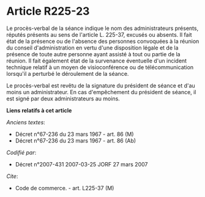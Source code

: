 # Article R225-23

Le procès-verbal de la séance indique le nom des administrateurs présents, réputés présents au sens de l'article L. 225-37,
excusés ou absents. Il fait état de la présence ou de l'absence des personnes convoquées à la réunion du conseil
d'administration en vertu d'une disposition légale et de la présence de toute autre personne ayant assisté à tout ou partie
de la réunion. Il fait également état de la survenance éventuelle d'un incident technique relatif à un moyen de
visioconférence ou de télécommunication lorsqu'il a perturbé le déroulement de la séance.

Le procès-verbal est revêtu de la signature du président de séance et d'au moins un administrateur. En cas d'empêchement du
président de séance, il est signé par deux administrateurs au moins.

**Liens relatifs à cet article**

_Anciens textes_:

  - Décret n°67-236 du 23 mars 1967 - art. 86 (M)
  - Décret n°67-236 du 23 mars 1967 - art. 86 (Ab)

_Codifié par_:

  - Décret n°2007-431 2007-03-25 JORF 27 mars 2007

_Cite_:

  - Code de commerce. - art. L225-37 (M)

